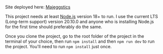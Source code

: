 Site deployed here: [Majeggstics](https://majeggstics.com/)

This project needs at least [Node.js](https://nodejs.org/en/) version 18+ to run. I use the current LTS (Long-term support) version 20.10.0 and anyone who is installing Node.js for the first time should preferably do the same.

Once you clone the project, go to the root folder of the project in the terminal of your choice, then run `npm install` and then `npm run dev` to run the project. You'll need to run `npm install` just once.